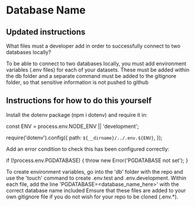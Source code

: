 # Database Name

## Updated instructions

What files must a developer add in order to successfully connect to two databases locally?

To be able to connect to two databases locally, you must add  environment variables (.env files) for each of your datasets.
These must be added within the db folder and a separate command must be added to the gitignore folder, so that sensitive information is not pushed to github

## Instructions for how to do this yourself

Install the dotenv package (npm i dotenv) and require it in:

const ENV = process.env.NODE_ENV || 'development';

require('dotenv').config({
  path: `${__dirname}/../.env.${ENV}`,
});

Add an error condition to check this has been configured correctly:

if (!process.env.PGDATABASE) {
  throw new Error('PGDATABASE not set');
}

To create environment variables, go into the 'db' folder with the repo and use the 'touch' command to create .env.test and .env.development.
Within each file, add the line 'PGDATABASE=<database_name_here>' with the correct database name included
Emsure that these files are added to your own gitignore file if you do not wish for your repo to be cloned (.env.*).
